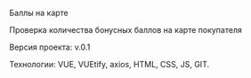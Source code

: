 Баллы на карте

Проверка количества бонусных баллов на карте покупателя

Версия проекта: v.0.1

Технологии: VUE, VUEtify, axios, HTML, CSS, JS, GIT.
